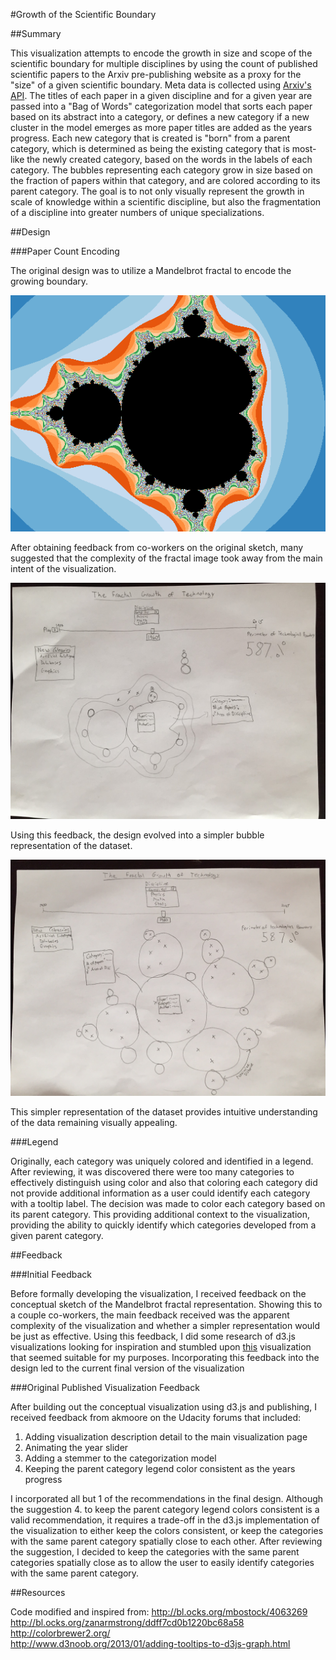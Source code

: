 #Growth of the Scientific Boundary

##Summary

This visualization attempts to encode the growth in size and scope of the scientific boundary for multiple disciplines by using the count of published scientific papers to the Arxiv pre-publishing website as a proxy for the "size" of a given scientific boundary. Meta data is collected using [Arxiv's API](http://arxiv.org/help/api/index). The titles of each paper in a given discipline and for a given year are passed into a "Bag of Words" categorization model that sorts each paper based on its abstract into a category, or defines a new category if a new cluster in the model emerges as more paper titles are added as the years progress. Each new category that is created is "born" from a parent category, which is determined as being the existing category that is most-like the newly created category, based on the words in the labels of each category. The bubbles representing each category grow in size based on the fraction of papers within that category, and are colored according to its parent category. The goal is to not only visually represent the growth in scale of knowledge within a scientific discipline, but also the fragmentation of a discipline into greater numbers of unique specializations.

##Design

###Paper Count Encoding

The original design was to utilize a Mandelbrot fractal to encode the growing boundary.

![Mandelbrot Fractal](https://github.com/cole-maclean/Udacity-DSNDP6/blob/master/madelbrot_fractal.png)

After obtaining feedback from co-workers on the original sketch, many suggested that the complexity of the fractal image took away from the main intent of the visualization.

![Fractal Sketch](https://github.com/cole-maclean/Udacity-DSNDP6/blob/master/fractal_sketch.jpg)

 Using this feedback, the design evolved into a simpler bubble representation of the dataset. 

![Bubble Sketch](https://github.com/cole-maclean/Udacity-DSNDP6/blob/master/bubble_sketch.jpg)

 This simpler representation of the dataset provides intuitive understanding of the data remaining visually appealing.

###Legend

Originally, each category was uniquely colored and identified in a legend. After reviewing, it was discovered there were too many categories to effectively distinguish using color and also that coloring each category did not provide additional information as a user could identify each category with a tooltip label. The decision was made to color each category based on its parent category. This providing additional context to the visualization, providing the ability to quickly identify which categories developed from a given parent category.

##Feedback

###Initial Feedback

Before formally developing the visualization, I received feedback on the conceptual sketch of the Mandelbrot fractal representation. Showing this to a couple co-workers, the main feedback received was the apparent complexity of the visualization and whether a simpler representation would be just as effective. Using this feedback, I did some research of d3.js visualizations looking for inspiration and stumbled upon [this](http://bl.ocks.org/mbostock/4063269) visualization that seemed suitable for my purposes. Incorporating this feedback into the design led to the current final version of the visualization

###Original Published Visualization Feedback

After building out the conceptual visualization using d3.js and publishing, I received feedback from akmoore on the Udacity forums that included:
1. Adding visualization description detail to the main visualization page
2. Animating the year slider
3. Adding a stemmer to the categorization model
4. Keeping the parent category legend color consistent as the years progress

I incorporated all but 1 of the recommendations in the final design. Although the suggestion 4. to keep the parent category legend colors consistent is a valid recommendation, it requires a trade-off in the d3.js implementation of the visualization to either keep the colors consistent, or keep the categories with the same parent category spatially close to each other. After reviewing the suggestion, I decided to keep the categories with the same parent categories spatially close as to allow the user to easily identify categories with the same parent category.

##Resources

Code modified and inspired from:
    http://bl.ocks.org/mbostock/4063269  
    http://bl.ocks.org/zanarmstrong/ddff7cd0b1220bc68a58  
    http://colorbrewer2.org/  
    http://www.d3noob.org/2013/01/adding-tooltips-to-d3js-graph.html